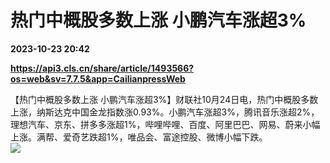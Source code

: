 # 热门中概股多数上涨 小鹏汽车涨超3%

**2023-10-23 20:42**

**https://api3.cls.cn/share/article/1493566?os=web&sv=7.7.5&app=CailianpressWeb**

【热门中概股多数上涨 小鹏汽车涨超3%】财联社10月24日电，热门中概股多数上涨，纳斯达克中国金龙指数涨0.93%。小鹏汽车涨超3%，腾讯音乐涨超2%，理想汽车、京东、拼多多涨超1%，哔哩哔哩、百度、阿里巴巴、网易、蔚来小幅上涨。满帮、爱奇艺跌超1%，唯品会、富途控股、微博小幅下跌。  
![](https://img.cls.cn/images/20231024/8T7yf30d5Z.png)